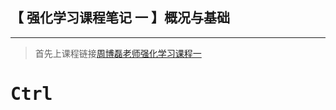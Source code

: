 <!-- ---
title:  "常见算法(Python)"
modified: 2020-08-03T01:20:42+08:00
categories:
  - 强化学习 #强化学习 机器学习 深度学习 数据结构和算法 日常生活
tags:
  - 周博磊老师课程笔记
--- -->

## 【 强化学习课程笔记 一 】概况与基础
***
> 首先上课程链接[周博磊老师强化学习课程一](https://www.bilibili.com/video/BV1LE411G7Xj)

# <kbd>Ctrl</kbd>
